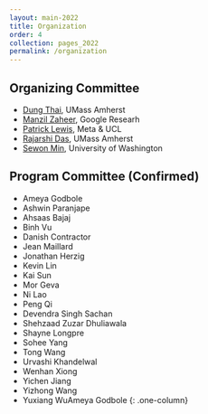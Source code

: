 ```yaml
---
layout: main-2022
title: Organization
order: 4
collection: pages_2022
permalink: /organization
---
```


## Organizing Committee
- [Dung Thai](https://people.cs.umass.edu/~dthai/), UMass Amherst
- [Manzil Zaheer](https://research.google/people/ManzilZaheer/), Google Researh
- [Patrick Lewis](https://www.patricklewis.io/), Meta & UCL
- [Rajarshi Das](https://rajarshd.github.io/), UMass Amherst
- [Sewon Min](https://shmsw25.github.io/), University of Washington


## Program Committee (Confirmed)
- Ameya Godbole
- Ashwin Paranjape
- Ahsaas Bajaj
- Binh Vu
- Danish Contractor
- Jean Maillard
- Jonathan Herzig
- Kevin Lin
- Kai Sun
- Mor Geva
- Ni Lao
- Peng Qi
- Devendra Singh Sachan
- Shehzaad Zuzar Dhuliawala
- Shayne Longpre
- Sohee Yang
- Tong Wang
- Urvashi Khandelwal
- Wenhan Xiong
- Yichen Jiang
- Yizhong Wang
- Yuxiang WuAmeya Godbole
{: .one-column}
